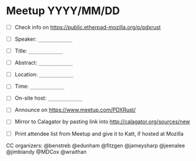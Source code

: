# Meetup YYYY/MM/DD

* [ ] Check info on https://public.etherpad-mozilla.org/p/pdxrust

* [ ] Speaker: `_____________`

* [ ] Title: `_____________`

* [ ] Abstract: `_____________`

* [ ] Location: `_____________`

* [ ] Time: `_____________`

* [ ] On-site host: `_____________`

* [ ] Announce on https://www.meetup.com/PDXRust/

* [ ] Mirror to Calagator by pasting link into http://calagator.org/sources/new

* [ ] Print attendee list from Meetup and give it to Katt, if hosted at Mozilla

CC organizers: @benstreb @edunham @fitzgen @jameysharp @jeenalee @jimblandy @MDCox @wraithan
